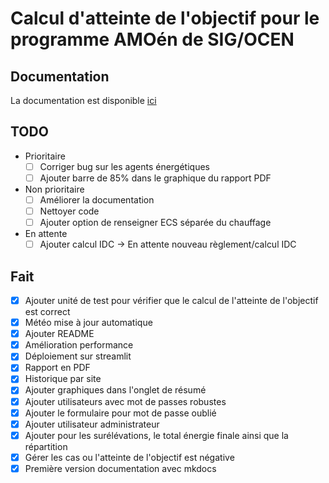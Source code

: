# Calcul d'atteinte de l'objectif pour le programme AMOén de SIG/OCEN

## Documentation

La documentation est disponible [ici](https://denisiglesiasgarcia.github.io/amoen_calcul_objectif_dashboard/)

## TODO

- Prioritaire
  - [ ] Corriger bug sur les agents énergétiques
  - [ ] Ajouter barre de 85% dans le graphique du rapport PDF

- Non prioritaire
  - [ ] Améliorer la documentation
  - [ ] Nettoyer code
  - [ ] Ajouter option de renseigner ECS séparée du chauffage

- En attente
  - [ ] Ajouter calcul IDC → En attente nouveau règlement/calcul IDC  

## Fait

- [x] Ajouter unité de test pour vérifier que le calcul de l'atteinte de l'objectif est correct
- [x] Météo mise à jour automatique
- [x] Ajouter README
- [x] Amélioration performance
- [x] Déploiement sur streamlit
- [x] Rapport en PDF
- [x] Historique par site
- [x] Ajouter graphiques dans l'onglet de résumé
- [x] Ajouter utilisateurs avec mot de passes robustes
- [x] Ajouter le formulaire pour mot de passe oublié
- [X] Ajouter utilisateur administrateur
- [X] Ajouter pour les surélévations, le total énergie finale ainsi que la répartition
- [X] Gérer les cas ou l'atteinte de l'objectif est négative
- [X] Première version documentation avec mkdocs
